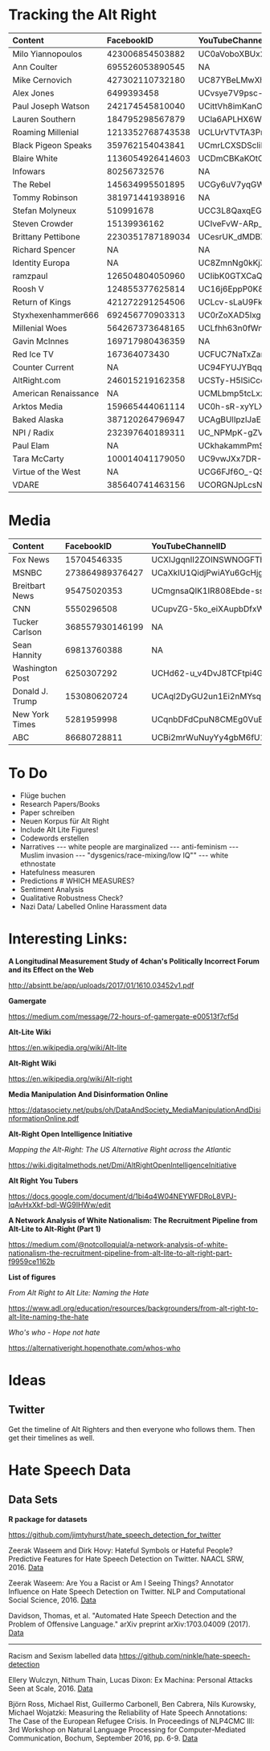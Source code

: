 Tracking the Alt Right
================

| Content              | FacebookID       | YouTubeChannelID           | TwitterID          |
|:---------------------|:-----------------|:---------------------------|:-------------------|
| Milo Yiannopoulos    | 423006854503882  | UC0aVoboXBUx2-tVIWHc3W2Q   | NA                 |
| Ann Coulter          | 695526053890545  | NA                         | 196168350          |
| Mike Cernovich       | 427302110732180  | UC87YBeLMwXhgaw5tcCxsXgQ   | 358545917          |
| Alex Jones           | 6499393458       | UCvsye7V9psc-APX6wV1twLg   | 109065990          |
| Paul Joseph Watson   | 242174545810040  | UCittVh8imKanO\_5KohzDbpg  | 18643437           |
| Lauren Southern      | 184795298567879  | UCla6APLHX6W3FeNLc8PYuvg   | 164070785          |
| Roaming Millenial    | 1213352768743538 | UCLUrVTVTA3PnUFpYvpfMcpg   | 770619360062898176 |
| Black Pigeon Speaks  | 359762154043841  | UCmrLCXSDScliR7q8AxxjvXg   | 711535251835629568 |
| Blaire White         | 1136054926414603 | UCDmCBKaKOtOrEqgsL4-3C8Q   | 4316769252         |
| Infowars             | 80256732576      | NA                         | 14505245           |
| The Rebel            | 145634995501895  | UCGy6uV7yqGWDeUWTZzT3ZEg   | 3018960919         |
| Tommy Robinson       | 381971441938916  | NA                         | 374712154          |
| Stefan Molyneux      | 510991678        | UCC3L8QaxqEGUiBC252GHy3w   | 313038011          |
| Steven Crowder       | 15139936162      | UCIveFvW-ARp\_B\_RckhweNJw | 19091173           |
| Brittany Pettibone   | 2230351787189034 | UCesrUK\_dMDBZAf7cnjQPdgQ  | 274316654          |
| Richard Spencer      | NA               | NA                         | 402181258          |
| Identity Europa      | NA               | UC8ZmnNg0kKjX2C0NeXsukXg   | 3012158891         |
| ramzpaul             | 126504804050960  | UCIibK0GTXCaQCAamJAepm1g   | 53979469           |
| Roosh V              | 124855377625814  | UC16j6EppP0K85CzYMduNCqw   | 14458643           |
| Return of Kings      | 421272291254506  | UCLcv-sLaU9FkbPLskS3r\_2g  | 872606893          |
| Styxhexenhammer666   | 692456770903313  | UC0rZoXAD5lxgBHMsjrGwWWQ   | 807812802761158656 |
| Millenial Woes       | 564267373648165  | UCLfhh63n0fWn0gXXKQ5NWvw   | 2463171746         |
| Gavin McInnes        | 169717980436359  | NA                         | 147580943          |
| Red Ice TV           | 167364073430     | UCFUC7NaTxZanB\_FVOJN92eg  | 52352820           |
| Counter Current      | NA               | UC94FYUJYBqq4CHPhfJUCxDw   | 154891961          |
| AltRight.com         | 246015219162358  | UCSTy-H5lSiCcozas32sfJlQ   | NA                 |
| American Renaissance | NA               | UCMLbmp5tcLxzahMLTmeM4lg   | NA                 |
| Arktos Media         | 159665444061114  | UC0h-sR-xyYLX7sSO46ovo2A   | 230450929          |
| Baked Alaska         | 387120264796947  | UCAgBUlIpzlJaE0693J3s97w   | NA                 |
| NPI / Radix          | 232397640189311  | UC\_NPMpK-gZVIKqvDRljgbBA  | NA                 |
| Paul Elam            | NA               | UCkhakammPmSa4EvMPhEVN     | 229383772          |
| Tara McCarty         | 100014041179050  | UC9vwJXx7DR-3zSub4mwQNFg   | 3412642223         |
| Virtue of the West   | NA               | UCG6FJf6O\_-QS0KoIK3n5fiA  | NA                 |
| VDARE                | 385640741463156  | UCORGNJpLcsNSoIMyewxBZTw   | 27522964           |

Media
=====

| Content         | FacebookID      | YouTubeChannelID          | TwitterID |
|:----------------|:----------------|:--------------------------|:----------|
| Fox News        | 15704546335     | UCXIJgqnII2ZOINSWNOGFThA  | NA        |
| MSNBC           | 273864989376427 | UCaXkIU1QidjPwiAYu6GcHjg  | 196168350 |
| Breitbart News  | 95475020353     | UCmgnsaQIK1IR808Ebde-ssA  | 358545917 |
| CNN             | 5550296508      | UCupvZG-5ko\_eiXAupbDfxWw | 358545917 |
| Tucker Carlson  | 368557930146199 | NA                        | 22703645  |
| Sean Hannity    | 69813760388     | NA                        | 41634520  |
| Washington Post | 6250307292      | UCHd62-u\_v4DvJ8TCFtpi4GA | 2467791   |
| Donald J. Trump | 153080620724    | UCAql2DyGU2un1Ei2nMYsqOA  | 25073877  |
| New York Times  | 5281959998      | UCqnbDFdCpuN8CMEg0VuEBqA  | 807095    |
| ABC             | 86680728811     | UCBi2mrWuNuyYy4gbM6fU18Q  | 2768501   |

To Do
=====

-   Flüge buchen
-   Research Papers/Books
-   Paper schreiben
-   Neuen Korpus für Alt Right
-   Include Alt Lite Figures!
-   Codewords erstellen
-   Narratives --- white people are marginalized --- anti-feminism --- Muslim invasion --- "dysgenics/race-mixing/low IQ"" --- white ethnostate
-   Hatefulness measuren
-   Predictions \# WHICH MEASURES?
-   Sentiment Analysis
-   Qualitative Robustness Check?
-   Nazi Data/ Labelled Online Harassment data

Interesting Links:
==================

**A Longitudinal Measurement Study of 4chan's Politically Incorrect Forum and its Effect on the Web**

<http://absintt.be/app/uploads/2017/01/1610.03452v1.pdf>

**Gamergate**

<https://medium.com/message/72-hours-of-gamergate-e00513f7cf5d>

**Alt-Lite Wiki**

<https://en.wikipedia.org/wiki/Alt-lite>

**Alt-Right Wiki**

<https://en.wikipedia.org/wiki/Alt-right>

**Media Manipulation And Disinformation Online**

<https://datasociety.net/pubs/oh/DataAndSociety_MediaManipulationAndDisinformationOnline.pdf>

**Alt-Right Open Intelligence Initiative**

*Mapping the Alt-Right: The US Alternative Right across the Atlantic*

<https://wiki.digitalmethods.net/Dmi/AltRightOpenIntelligenceInitiative>

**Alt Right You Tubers**

<https://docs.google.com/document/d/1bi4q4W04NEYWFDRoL8VPJ-IqAvHxXkf-bdl-WG9IHWw/edit>

**A Network Analysis of White Nationalism: The Recruitment Pipeline from Alt-Lite to Alt-Right (Part 1)**

<https://medium.com/@notcolloquial/a-network-analysis-of-white-nationalism-the-recruitment-pipeline-from-alt-lite-to-alt-right-part-f9959ce1162b>

**List of figures**

*From Alt Right to Alt Lite: Naming the Hate*

<https://www.adl.org/education/resources/backgrounders/from-alt-right-to-alt-lite-naming-the-hate>

*Who's who - Hope not hate*

<https://alternativeright.hopenothate.com/whos-who>

Ideas
=====

Twitter
-------

Get the timeline of Alt Righters and then everyone who follows them. Then get their timelines as well.

Hate Speech Data
================

Data Sets
---------

**R package for datasets**

<https://github.com/jimtyhurst/hate_speech_detection_for_twitter>

Zeerak Waseem and Dirk Hovy: Hateful Symbols or Hateful People? Predictive Features for Hate Speech Detection on Twitter. NAACL SRW, 2016. [Data](https://github.com/zeerakw/hatespeech)

Zeerak Waseem: Are You a Racist or Am I Seeing Things? Annotator Influence on Hate Speech Detection on Twitter. NLP and Computational Social Science, 2016. [Data](https://github.com/zeerakw/hatespeech)

Davidson, Thomas, et al. "Automated Hate Speech Detection and the Problem of Offensive Language." arXiv preprint arXiv:1703.04009 (2017). [Data](https://github.com/t-davidson/hate-speech-and-offensive-language)

------------------------------------------------------------------------

Racism and Sexism labelled data <https://github.com/ninkle/hate-speech-detection>

Ellery Wulczyn, Nithum Thain, Lucas Dixon: Ex Machina: Personal Attacks Seen at Scale, 2016. [Data](https://figshare.com/articles/Wikipedia_Detox_Data/4054689)

Björn Ross, Michael Rist, Guillermo Carbonell, Ben Cabrera, Nils Kurowsky, Michael Wojatzki: Measuring the Reliability of Hate Speech Annotations: The Case of the European Refugee Crisis. In Proceedings of NLP4CMC III: 3rd Workshop on Natural Language Processing for Computer-Mediated Communication, Bochum, September 2016, pp. 6-9. [Data](https://github.com/UCSM-DUE/IWG_hatespeech_public?files=1)
